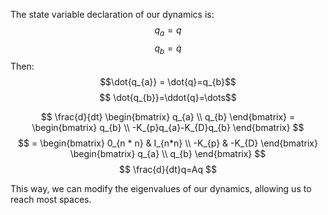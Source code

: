 The state variable declaration of our dynamics is:
$$
q_a=q
$$
$$q_{b}=\dot{q}$$
Then:
$$\dot{q_{a}} = \dot{q}=q_{b}$$
$$ \dot{q_{b}}=\ddot{q}=\dots$$

$$
\frac{d}{dt} \begin{bmatrix}
q_{a} \\
q_{b}
\end{bmatrix} = \begin{bmatrix}
q_{b} \\
-K_{p}q_{a}-K_{D}q_{b}
\end{bmatrix}
$$
$$
= \begin{bmatrix}
0_{n * n} & I_{n*n} \\
-K_{p} & -K_{D}
\end{bmatrix} \begin{bmatrix}
q_{a} \\
q_{b}
\end{bmatrix}
$$
$$
\frac{d}{dt}q=Aq
$$

This way, we can modify the eigenvalues of our dynamics, allowing us to reach most spaces.